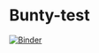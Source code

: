 # Bunty-test


[![Binder](https://mybinder.org/badge_logo.svg)](https://mybinder.org/v2/gh/purnabunty/Bunty-test/master?labpath=test.py)

